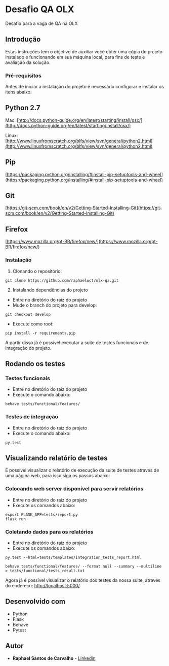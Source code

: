 # Desafio QA OLX

Desafio para a vaga de QA na OLX

## Introdução

Estas instruções tem o objetivo de auxiliar você obter uma cópia do projeto instalado e funcionando em sua máquina local, para fins de teste e avaliação da solução.

### Pré-requisitos

Antes de iniciar a instalação do projeto é necessário configurar e instalar os itens abaixo:

## Python 2.7
Mac: [http://docs.python-guide.org/en/latest/starting/install/osx/](http://docs.python-guide.org/en/latest/starting/install/osx/)

Linux: [http://www.linuxfromscratch.org/blfs/view/svn/general/python2.html](http://www.linuxfromscratch.org/blfs/view/svn/general/python2.html)

## Pip
[https://packaging.python.org/installing/#install-pip-setuptools-and-wheel](https://packaging.python.org/installing/#install-pip-setuptools-and-wheel)

## Git
[https://git-scm.com/book/en/v2/Getting-Started-Installing-Git](https://git-scm.com/book/en/v2/Getting-Started-Installing-Git)

## Firefox
[https://www.mozilla.org/pt-BR/firefox/new/](https://www.mozilla.org/pt-BR/firefox/new/)

### Instalação

1) Clonando o repositório:
```
git clone https://github.com/raphaelwct/olx-qa.git
```

2) Instalando dependências do projeto
- Entre no diretório do raiz do projeto
- Mude o branch do projeto para develop: 
```
git checkout develop
```
- Execute como root: 
```
pip install -r requirements.pip
```

A partir disso já é possível executar a suite de testes funcionais e de integração do projeto.

## Rodando os testes

### Testes funcionais

* Entre no diretório do raiz do projeto
* Execute o comando abaixo:
```
behave tests/functional/features/
```

### Testes de integração

* Entre no diretório do raiz do projeto
* Execute o comando abaixo:
```
py.test
```

## Visualizando relatório de testes

É possível visualizar o relatório de execução da suite de testes através de uma página web,
para isso siga os passos abaixo:

### Colocando web server disponível para servir relatórios

* Entre no diretório do raiz do projeto
* Execute os comandos abaixo:
```
export FLASK_APP=tests/report.py
flask run
```

### Coletando dados para os relatórios

* Entre no diretório do raiz do projeto
* Execute os comandos abaixo:
```
py.test --html=tests/templates/integration_tests_report.html

behave tests/functional/features/ --format null --summary --multiline > tests/functional/tests_result.txt
```

Agora já é possível visualizar o relatório dos testes da nossa suite, através do endereço:
[http://localhost:5000/](http://localhost:5000/)

## Desenvolvido com

* Python
* Flask
* Behave
* Pytest

## Autor

* **Raphael Santos de Carvalho** - [Linkedin](https://br.linkedin.com/in/raphaelwct)
